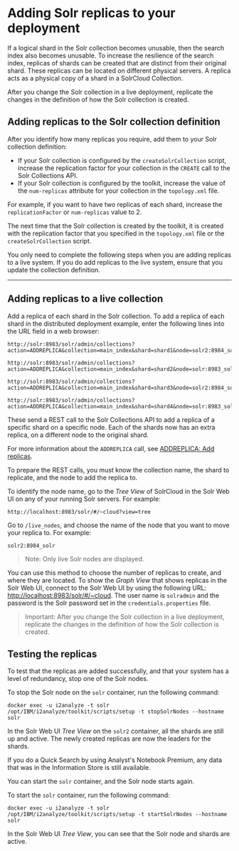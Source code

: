 # Adding Solr replicas to your deployment
If a logical shard in the Solr collection becomes unusable, then the search index also becomes unusable. To increase the resilience of the search index, replicas of shards can be created that are distinct from their original shard. These replicas can be located on different physical servers.
A replica acts as a physical copy of a shard in a SolrCloud Collection.

After you change the Solr collection in a live deployment, replicate the changes in the definition of how the Solr collection is created.

## Adding replicas to the Solr collection definition
After you identify how many replicas you require, add them to your Solr collection definition:
- If your Solr collection is configured by the `createSolrCollection` script, increase the replication factor for your collection in the `CREATE` call to the Solr Collections API.
- If your Solr collection is configured by the toolkit, increase the value of the `num-replicas` attribute for your collection in the `topology.xml` file.

For example, if you want to have two replicas of each shard, increase the `replicationFactor` or `num-replicas` value to 2.

The next time that the Solr collection is created by the toolkit, it is created with the replication factor that you specified in the `topology.xml` file or the `createSolrCollection` script.

You only need to complete the following steps when you are adding replicas to a live system. If you do add replicas to the live system, ensure that you update the collection definition.

---

## Adding replicas to a live collection
Add a replica of each shard in the Solr collection.
To add a replica of each shard in the distributed deployment example, enter the following lines into the URL field in a web browser:
```
http://solr:8983/solr/admin/collections?action=ADDREPLICA&collection=main_index&shard=shard1&node=solr2:8984_solr
```
```
http://solr:8983/solr/admin/collections?action=ADDREPLICA&collection=main_index&shard=shard2&node=solr:8983_solr
```
```
http://solr:8983/solr/admin/collections?action=ADDREPLICA&collection=main_index&shard=shard3&node=solr2:8984_solr
```
```
http://solr:8983/solr/admin/collections?action=ADDREPLICA&collection=main_index&shard=shard4&node=solr:8983_solr
```
These send a REST call to the Solr Collections API to add a replica of a specific shard on a specific node. Each of the shards now has an extra replica, on a different node to the original shard.

For more information about the `ADDREPLICA` call, see [ADDREPLICA: Add replicas](https://lucene.apache.org/solr/guide/6_6/collections-api.html#CollectionsAPI-addreplica).

To prepare the REST calls, you must know the collection name, the shard to replicate, and the node to add the replica to.

To identify the node name, go to the *Tree View* of SolrCloud in the Solr Web UI on any of your running Solr servers. For example:
```
http://localhost:8983/solr/#/~cloud?view=tree
```

Go to `/live_nodes`, and choose the name of the node that you want to move your replica to. For example:
```
solr2:8984_solr
```

>Note: Only live Solr nodes are displayed.

You can use this method to choose the number of replicas to create, and where they are located.
To show the *Graph View* that shows replicas in the Solr Web UI, connect to the Solr Web UI by using the following URL: <http://localhost:8983/solr/#/~cloud>. The user name is `solradmin` and the password is the Solr password set in the `credentials.properties` file. 

>Important: After you change the Solr collection in a live deployment, replicate the changes in the definition of how the Solr collection is created.

## Testing the replicas
To test that the replicas are added successfully, and that your system has a level of redundancy, stop one of the Solr nodes.

To stop the Solr node on the `solr` container, run the following command:
```
docker exec -u i2analyze -t solr /opt/IBM/i2analyze/toolkit/scripts/setup -t stopSolrNodes --hostname solr  
```
In the Solr Web UI *Tree View* on the `solr2` container, all the shards are still up and active. The newly created replicas are now the leaders for the shards.

If you do a Quick Search by using Analyst's Notebook Premium, any data that was in the Information Store is still available.

You can start the `solr` container, and the Solr node starts again.

To start the `solr` container, run the following command:
```
docker exec -u i2analyze -t solr /opt/IBM/i2analyze/toolkit/scripts/setup -t startSolrNodes --hostname solr  
```
In the Solr Web UI *Tree View*, you can see that the Solr node and shards are active.
